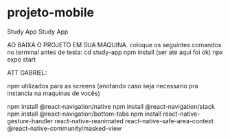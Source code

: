 # projeto-mobile
 Study App
 Study App


AO BAIXA O PROJETO EM SUA MAQUINA.
coloque os seguintes comandos no terminal antes de testa:
cd study-app
npm install
(ser ate aqui foi ok)
npx expo start


ATT GABRIEL:

npm utilizados para as screens (anotando caso seja necessario pra instancia na maquinas de vocês)

npm install @react-navigation/native
npm install @react-navigation/stack
npm install @react-navigation/bottom-tabs
npm install react-native-gesture-handler react-native-reanimated react-native-safe-area-context @react-native-community/masked-view

